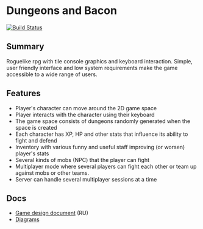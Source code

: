 # Dungeons and Bacon

[![Build Status](https://travis-ci.org/kiwiband/DungeonsAndBacon.svg)](https://travis-ci.org/kiwiband/DungeonsAndBacon)

Summary
-------
Roguelike rpg with tile console graphics and keyboard interaction.
Simple, user friendly interface and low system requirements make the game accessible to a wide range of users.

Features
--------
- Player's character can move around the 2D game space
- Player interacts with the character using their keyboard
- The game space consists of dungeons randomly generated when the space is created
- Each character has XP, HP and other stats that influence its ability to fight and defend
- Inventory with various funny and useful staff improving (or worsen) player's stats
- Several kinds of mobs (NPC) that the player can fight
- Multiplayer mode where several players can fight each other or team up against mobs or other teams.
- Server can handle several multiplayer sessions at a time

Docs
----
- [Game design document] (RU)
- [Diagrams]

[Game design document]: https://docs.google.com/document/d/1HrwH7i9tJxUte1SeW8PiX5ZVRScyInwFH6RGA1SFpOg
[Diagrams]: https://drive.google.com/drive/folders/1eNDD6so8eDSq2rYDA9Vz9Myc2eIvW1X9
